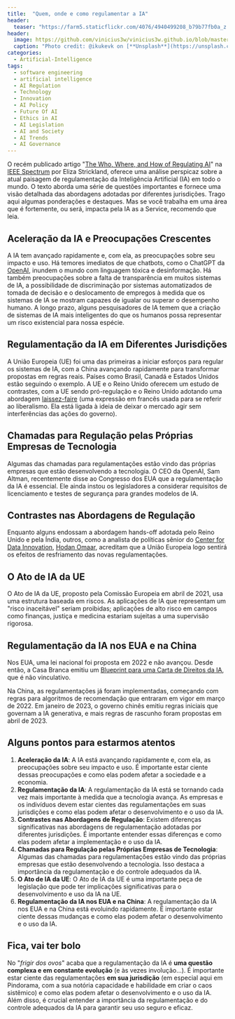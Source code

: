 ```yaml
---
title:  "Quem, onde e como regulamentar a IA"
header:
  teaser: "https://farm5.staticflickr.com/4076/4940499208_b79b77fb0a_z.jpg"
header:
  image: https://github.com/vinicius3w/vinicius3w.github.io/blob/master/images/header-by-jesus-kiteque-224069.jpg?raw=true
  caption: "Photo credit: @ikukevk on [**Unsplash**](https://unsplash.com/photos/w7ZyuGYNpRQ)"
categories: 
  - Artificial-Intelligence
tags:
  - software engineering
  - artificial intelligence
  - AI Regulation
  - Technology
  - Innovation
  - AI Policy
  - Future Of AI
  - Ethics in AI
  - AI Legislation
  - AI and Society
  - AI Trends
  - AI Governance
---
```


O recém publicado artigo "[The Who, Where, and How of Regulating AI](https://spectrum.ieee.org/ai-regulation-worldwide)" na [IEEE Spectrum](https://spectrum.ieee.org/) por Eliza Strickland, oferece uma análise perspicaz sobre a atual paisagem de regulamentação da Inteligência Artificial (IA) em todo o mundo. O texto aborda uma série de questões importantes e fornece uma visão detalhada das abordagens adotadas por diferentes jurisdições. Trago aqui algumas ponderações e destaques. Mas se você trabalha em uma área que é fortemente, ou será, impacta pela IA as a Service, recomendo que leia.

## Aceleração da IA e Preocupações Crescentes

A IA tem avançado rapidamente e, com ela, as preocupações sobre seu impacto e uso. Há temores imediatos de que chatbots, como o ChatGPT da [OpenAI](https://openai.com/), inundem o mundo com linguagem tóxica e desinformação. Há também preocupações sobre a falta de transparência em muitos sistemas de IA, a possibilidade de discriminação por sistemas automatizados de tomada de decisão e o deslocamento de empregos à medida que os sistemas de IA se mostram capazes de igualar ou superar o desempenho humano. A longo prazo, alguns pesquisadores de IA temem que a criação de sistemas de IA mais inteligentes do que os humanos possa representar um risco existencial para nossa espécie.

## Regulamentação da IA em Diferentes Jurisdições

A União Europeia (UE) foi uma das primeiras a iniciar esforços para regular os sistemas de IA, com a China avançando rapidamente para transformar propostas em regras reais. Países como Brasil, Canadá e Estados Unidos estão seguindo o exemplo. A UE e o Reino Unido oferecem um estudo de contrastes, com a UE sendo pró-regulação e o Reino Unido adotando uma abordagem [laissez-faire](https://www.suno.com.br/artigos/laissez-faire/#:~:text=Laissez%20faire%20%C3%A9%20uma%20express%C3%A3o,na%20forma%C3%A7%C3%A3o%20de%20um%20oligop%C3%B3lio.) (uma expressão em francês usada para se referir ao liberalismo. Ela está ligada à ideia de deixar o mercado agir sem interferências das ações do governo).

## Chamadas para Regulação pelas Próprias Empresas de Tecnologia

Algumas das chamadas para regulamentações estão vindo das próprias empresas que estão desenvolvendo a tecnologia. O CEO da OpenAI, Sam Altman, recentemente disse ao Congresso dos EUA que a regulamentação da IA é essencial. Ele ainda instou os legisladores a considerar requisitos de licenciamento e testes de segurança para grandes modelos de IA.

## Contrastes nas Abordagens de Regulação

Enquanto alguns endossam a abordagem hands-off adotada pelo Reino Unido e pela Índia, outros, como a analista de políticas sênior do [Center for Data Innovation](https://datainnovation.org/), [Hodan Omaar](https://datainnovation.org/author/homaar/), acreditam que a União Europeia logo sentirá os efeitos de resfriamento das novas regulamentações.

## O Ato de IA da UE

O Ato de IA da UE, proposto pela Comissão Europeia em abril de 2021, usa uma estrutura baseada em riscos. As aplicações de IA que representam um "risco inaceitável" seriam proibidas; aplicações de alto risco em campos como finanças, justiça e medicina estariam sujeitas a uma supervisão rigorosa.

## Regulamentação da IA nos EUA e na China

Nos EUA, uma lei nacional foi proposta em 2022 e não avançou. Desde então, a Casa Branca emitiu um [Blueprint para uma Carta de Direitos da IA](https://www.whitehouse.gov/ostp/ai-bill-of-rights/), que é não vinculativo.

Na China, as regulamentações já foram implementadas, começando com regras para algoritmos de recomendação que entraram em vigor em março de 2022. Em janeiro de 2023, o governo chinês emitiu regras iniciais que governam a IA generativa, e mais regras de rascunho foram propostas em abril de 2023.

## Alguns pontos para estarmos atentos

1. **Aceleração da IA**: A IA está avançando rapidamente e, com ela, as preocupações sobre seu impacto e uso. É importante estar ciente dessas preocupações e como elas podem afetar a sociedade e a economia.
2. **Regulamentação da IA**: A regulamentação da IA está se tornando cada vez mais importante à medida que a tecnologia avança. As empresas e os indivíduos devem estar cientes das regulamentações em suas jurisdições e como elas podem afetar o desenvolvimento e o uso da IA.
3. **Contrastes nas Abordagens de Regulação**: Existem diferenças significativas nas abordagens de regulamentação adotadas por diferentes jurisdições. É importante entender essas diferenças e como elas podem afetar a implementação e o uso da IA.
4. **Chamadas para Regulação pelas Próprias Empresas de Tecnologia**: Algumas das chamadas para regulamentações estão vindo das próprias empresas que estão desenvolvendo a tecnologia. Isso destaca a importância da regulamentação e do controle adequados da IA.
5. **O Ato de IA da UE**: O Ato de IA da UE é uma importante peça de legislação que pode ter implicações significativas para o desenvolvimento e uso da IA na UE.
6. **Regulamentação da IA nos EUA e na China**: A regulamentação da IA nos EUA e na China está evoluindo rapidamente. É importante estar ciente dessas mudanças e como elas podem afetar o desenvolvimento e o uso da IA.

## Fica, vai ter bolo

No "*frigir dos ovos*" acaba que a regulamentação da IA é **uma questão complexa e em constante evolução** (e às vezes involução...). É importante estar ciente das regulamentações **em sua jurisdição** (em especial aqui em Pindorama, com a sua notória capacidade e habilidade em criar o caos sistêmico) e como elas podem afetar o desenvolvimento e o uso da IA. Além disso, é crucial entender a importância da regulamentação e do controle adequados da IA para garantir seu uso seguro e eficaz.
